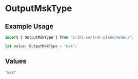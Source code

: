 # OutputMskType

## Example Usage

```typescript
import { OutputMskType } from "cribl-control-plane/models";

let value: OutputMskType = "msk";
```

## Values

```typescript
"msk"
```